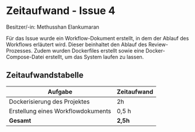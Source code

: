 # Zeitaufwand - Issue 4

Besitzer/-in: Methusshan Elankumaran

Für das Issue wurde ein Workflow-Dokument erstellt, in dem der Ablauf des Workflows erläutert wird. Dieser beinhaltet den Ablauf des Review-Prozesses. Zudem wurden Dockerfiles erstellt sowie eine Docker-Compose-Datei erstellt, um das System laufen zu lassen.

## Zeitaufwandstabelle

| Aufgabe | Zeitaufwand |
| --- | --- |
| Dockerisierung des Projektes | 2h |
| Erstellung eines Workflowdokuments | 0,5 h |
| **Gesamt** | **2,5h** |
